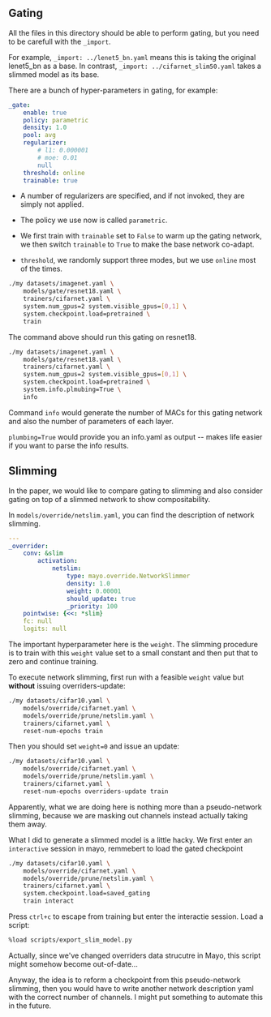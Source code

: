 ## Gating

All the files in this directory should be able to perform gating, but you need
to be carefull with the `_import`.

For example, `_import: ../lenet5_bn.yaml` means this is taking the original
lenet5_bn as a base.
In contrast, `_import: ../cifarnet_slim50.yaml` takes a slimmed model as
its base.

There are a bunch of hyper-parameters in gating, for example:

```Yaml
_gate:
    enable: true
    policy: parametric
    density: 1.0
    pool: avg
    regularizer:
        # l1: 0.000001
        # moe: 0.01
        null
    threshold: online
    trainable: true
```

* A number of regularizers are specified, and if not invoked, they are simply 
not applied.

* The policy we use now is called `parametric`.

* We first train with `trainable` set to `False` to warm up the gating network,
we then switch `trainable` to `True` to make the base network co-adapt.

* `threshold`, we randomly support three modes, but we use `online` most of 
the times.

```Bash
./my datasets/imagenet.yaml \
    models/gate/resnet18.yaml \
    trainers/cifarnet.yaml \
    system.num_gpus=2 system.visible_gpus=[0,1] \
    system.checkpoint.load=pretrained \
    train
```

The command above should run this gating on resnet18.

```Bash
./my datasets/imagenet.yaml \
    models/gate/resnet18.yaml \
    trainers/cifarnet.yaml \
    system.num_gpus=2 system.visible_gpus=[0,1] \
    system.checkpoint.load=pretrained \
    system.info.plmubing=True \
    info 
```

Command `info` would generate the number of MACs for this gating network and 
also the number of parameters of each layer.

`plumbing=True` would provide you an info.yaml as output -- makes life easier
if you want to parse the info results.

## Slimming

In the paper, we would like to compare gating to slimming and also consider
gating on top of a slimmed network to show compositability.

In `models/override/netslim.yaml`, you can find the description of network slimming.

```Yaml
---
_overrider:
    conv: &slim
        activation:
            netslim:
                type: mayo.override.NetworkSlimmer
                density: 1.0
                weight: 0.00001
                should_update: true
                _priority: 100
    pointwise: {<<: *slim}
    fc: null
    logits: null
```

The important hyperparameter here is the `weight`.
The slimming procedure is to train with this `weight` value set to a small constant and then put that to zero and continue training.

To execute network slimming, first run with a feasible `weight` value but **without** issuing overriders-update:

```Bash
./my datasets/cifar10.yaml \
    models/override/cifarnet.yaml \
    models/override/prune/netslim.yaml \
    trainers/cifarnet.yaml \
    reset-num-epochs train
```

Then you should set `weight=0` and issue an update:

```Bash
./my datasets/cifar10.yaml \
    models/override/cifarnet.yaml \
    models/override/prune/netslim.yaml \
    trainers/cifarnet.yaml \
    reset-num-epochs overriders-update train
```

Apparently, what we are doing here is nothing more than a pseudo-network slimming, because we are masking out channels instead actually taking them away.

What I did to generate a slimmed model is a little hacky.
We first enter an `interactive` session in mayo, remmebert to load the
gated checkpoint

```Bash
./my datasets/cifar10.yaml \
    models/override/cifarnet.yaml \
    models/override/prune/netslim.yaml \
    trainers/cifarnet.yaml \
    system.checkpoint.load=saved_gating
    train interact
```

Press `ctrl+c` to escape from training but enter the interactie session. 
Load a script:

```Bash
%load scripts/export_slim_model.py
```

Actually, since we've changed overriders data strucutre in Mayo, this script might somehow become out-of-date...

Anyway, the idea is to reform a checkpoint from this pseudo-network slimming, then you would have to write another network description yaml with the correct number of channels.
I might put something to automate this in the future.